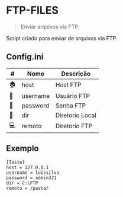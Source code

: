 # FTP-FILES
> Enviar arquivos via FTP.

Script criado para enviar de arquivos via FTP.

## Config.ini

\# | Nome  | Descrição
------------- | ------------- | -------------
:house: | host  | Host FTP
:cop: | username  | Usuário FTP
:key: | password  | Senha FTP
:floppy_disk: | dir	 | Diretorio Local
:computer: | remoto | Diretorio FTP



## Exemplo

	[Teste]
	host = 127.0.0.1
	username = luissilva
	password = admin321
	dir = C:\FTP
	remoto = /pasta/
